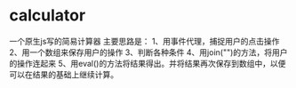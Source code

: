 # calculator
一个原生js写的简易计算器
主要思路是：
1、用事件代理，捕捉用户的点击操作
2、用一个数组来保存用户的操作
3、判断各种条件
4、用join("")的方法，将用户的操作连起来
5、用eval()的方法将结果得出。并将结果再次保存到数组中，以便可以在结果的基础上继续计算。
